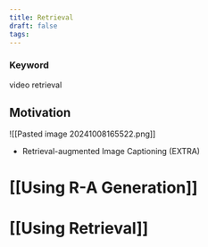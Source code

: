 ```yaml
---
title: Retrieval
draft: false
tags:
---
```


### Keyword
video retrieval

## Motivation
![[Pasted image 20241008165522.png]]
- Retrieval-augmented Image Captioning (EXTRA)

# [[Using R-A Generation]]

# [[Using Retrieval]]



